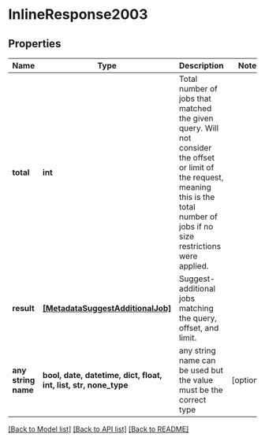 # InlineResponse2003


## Properties
Name | Type | Description | Notes
------------ | ------------- | ------------- | -------------
**total** | **int** | Total number of jobs that matched the given query. Will not consider the offset or limit of the request, meaning this is the total number of jobs if no size restrictions were applied. | 
**result** | [**[MetadataSuggestAdditionalJob]**](MetadataSuggestAdditionalJob.md) | Suggest-additional jobs matching the query, offset, and limit. | 
**any string name** | **bool, date, datetime, dict, float, int, list, str, none_type** | any string name can be used but the value must be the correct type | [optional]

[[Back to Model list]](../README.md#documentation-for-models) [[Back to API list]](../README.md#documentation-for-api-endpoints) [[Back to README]](../README.md)


